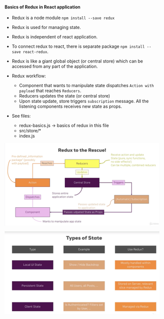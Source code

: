 #### Basics of Redux in React application

- Redux is a node module `npm install --save redux`

- Redux is used for managing state. 

- Redux is independent of react application.

- To connect redux to react, there is separate package `npm install --save react-redux`.

- Redux is like a giant global object (or central store) which can be accessed from any part of the application.

- Redux workflow:
    - Component that wants to manipulate state dispatches `Action with payload` that reaches `Reducers`. 
    - Reducers updates the state (or central store)
    - Upon state update, store triggers `subscription` message. All the listening components receives new state as props.

- See files:
    - redux-basics.js -> basics of redux in this file
    - src/store/*
    - index.js

![basics.png](basics.png)

![when-to-use-redux.png](when-to-use-redux.png)